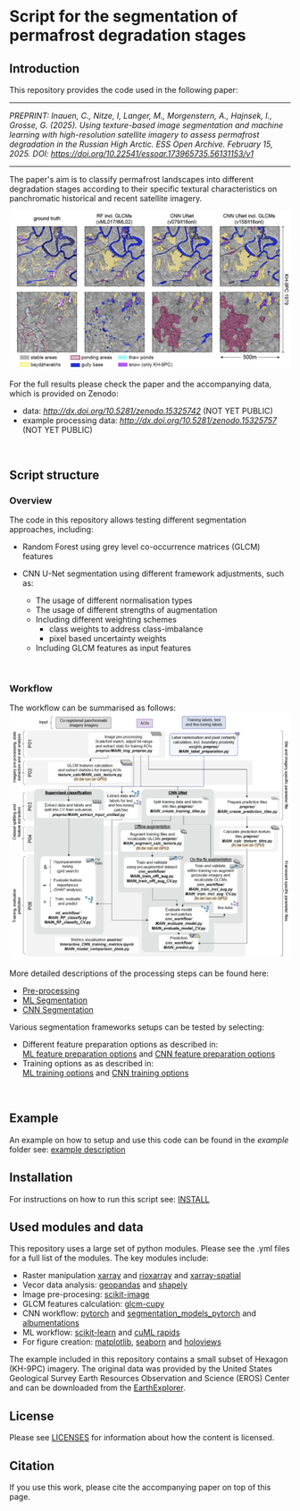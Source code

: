 # Script for the segmentation of permafrost degradation stages
## Introduction
This repository provides the code used in the following paper:<br>

---

*PREPRINT: Inauen, C., Nitze, I, Langer, M., Morgenstern, A., Hajnsek, I., Grosse, G. (2025). Using texture-based image segmentation and machine learning with high-resolution satellite imagery to assess permafrost degradation in the Russian High Arctic. ESS Open Archive. February 15, 2025. DOI: https://doi.org/10.22541/essoar.173965735.56131153/v1*

---



The paper's aim is to classify permafrost landscapes into different degradation stages according to their specific textural characteristics on panchromatic historical and recent satellite imagery.


![example predictions](docs/Example_patches_trained_on_BLya_HEX_SPOT_A01A02_2x.png)

For the full results please check the paper and the accompanying data, which is provided on Zenodo:
- data: *http://dx.doi.org/10.5281/zenodo.15325742* (NOT YET PUBLIC)
- example processing data: *http://dx.doi.org/10.5281/zenodo.15325757* (NOT YET PUBLIC)
<br>

## Script structure
### Overview
The code in this repository allows testing different segmentation approaches, including:

- Random Forest using grey level co-occurrence matrices (GLCM) features
- CNN U-Net segmentation using different framework adjustments, such as:

	- The usage of different normalisation types
    - The usage of different strengths of augmentation
	- Including different weighting schemes
        - class weights to address class-imbalance
        - pixel based uncertainty weights
	- Including GLCM features as input features
<br>


### Workflow

The workflow can be summarised as follows:<br>
![Module Structure](docs/Module_workflow_2x.png)<br>

More detailed descriptions of the processing steps can be found here:

* [Pre-processing](docs/Proc_step_summary_pre-processing.md)
* [ML Segmentation](docs/Proc_step_summary_ml_workflow.md)
* [CNN Segmentation](docs/Proc_step_summary_cnn_workflow.md)


Various segmentation frameworks setups can be tested by selecting:

 -  Different feature preparation options as described in:<br>
    [ML feature preparation options](docs/PARAM_options_feature_preparation_ML.md) and
    [CNN feature preparation options](docs/PARAM_options_feature_preparation_CNN.md)
 - Training options as as described in:<br>
    [ML training options](docs/PARAM_options_training_ML.md) and
    [CNN training options](docs/PARAM_options_training_CNN.md)
<br>


## Example
An example on how to setup and use this code can be found in
the *example* folder see:
[example description](example/README.md)
<br>


## Installation
For instructions on how to run this script see:
[INSTALL](docs/INSTALL.md)
<br>


## Used modules and data
This repository uses a large set of python modules. Please see the .yml
files for a full list of the modules.
The key modules include:

 - Raster manipulation [xarray](https://github.com/pydata/xarray) and
   [rioxarray](http://github.com/corteva/rioxarray)
   and [xarray-spatial](https://github.com/makepath/xarray-spatial)
 - Vecor data analysis: [geopandas](https://github.com/geopandas/geopandas)
   and [shapely](https://github.com/shapely/shapely)
 - Image pre-procesing: [scikit-image](https://github.com/scikit-image/scikit-image)
 - GLCM features calculation: [glcm-cupy](https://github.com/Eve-ning/glcm-cupy)
 - CNN workflow: [pytorch](https://pytorch.org/) and
   [segmentation_models_pytorch](https://github.com/qubvel-org/segmentation_models.pytorch)
   and [albumentations](https://albumentations.ai/)
 - ML workflow: [scikit-learn](https://github.com/scikit-learn/scikit-learn)
   and [cuML rapids](https://github.com/rapidsai/cuml)
 - For figure creation: [matplotlib](https://matplotlib.org/),
   [seaborn](https://seaborn.pydata.org/) and [holoviews](https://holoviews.org/)

The example included in this repository contains a small subset of Hexagon
(KH-9PC) imagery. The original data was provided by the United States
Geological Survey Earth Resources Observation and Science (EROS) Center
 and can be downloaded from the [EarthExplorer](https://earthexplorer.usgs.gov/).
<br>


## License
Please see [LICENSES](LICENSE.md) for information about how the content is
licensed.
<br>


## Citation
If you use this work, please cite the accompanying paper on top of this page.

